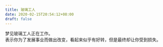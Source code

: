 ```yaml
---
title: 玻璃工人
date: 2020-02-15T20:54:12+08:00
draft: false
---
```


梦见玻璃工人正在工作。<br>
表示你为了发展事业而做出改变，看起来似乎有好转，但是最终却让你受到损失。<br>
